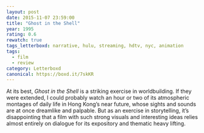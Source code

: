 ```yaml
---
layout: post 
date: 2015-11-07 23:59:00
title: "Ghost in the Shell"
year: 1995
rating: 0.6
rewatch: true
tags_letterboxd: narrative, hulu, streaming, hdtv, nyc, animation
tags:
  - film
  - review
category: Letterboxd
canonical: https://boxd.it/7skKR
---
```


At its best, <cite>Ghost in the Shell</cite> is a striking exercise in worldbuilding. If they were extended, I could probably watch an hour or two of its atmospheric montages of daily life in Hong Kong’s near future, whose sights and sounds are at once dreamlike and palpable. But as an exercise in storytelling, it’s disappointing that a film with such strong visuals and interesting ideas relies almost entirely on dialogue for its expository and thematic heavy lifting.